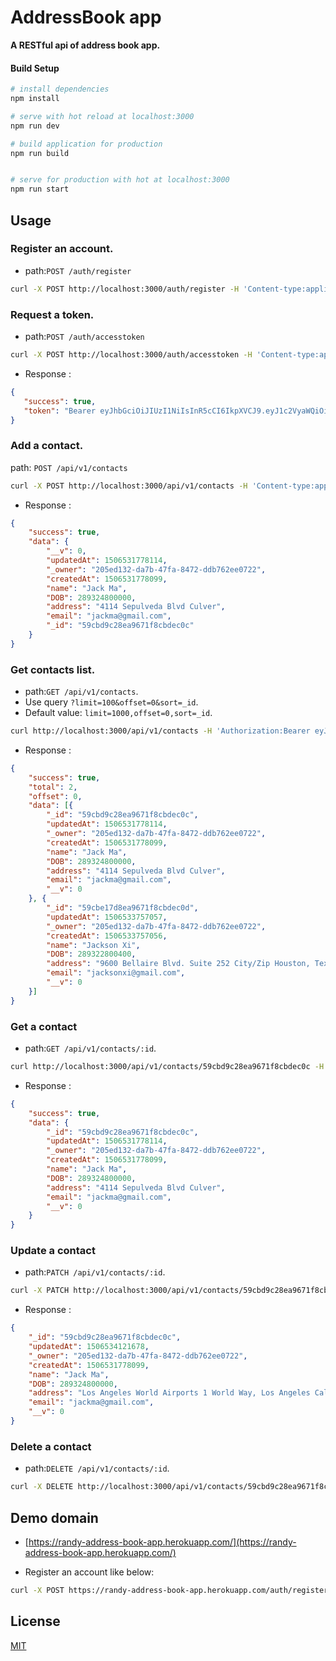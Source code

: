  
# AddressBook app

**A RESTful api of address book app.**
 

#### Build Setup

``` bash
# install dependencies
npm install

# serve with hot reload at localhost:3000
npm run dev

# build application for production
npm run build


# serve for production with hot at localhost:3000
npm run start
```

## Usage

### Register an account.
- path:`POST /auth/register`

```bash
curl -X POST http://localhost:3000/auth/register -H 'Content-type:application/json' -d '{"username":"test01","password":"123456"}'
```

### Request a token.
- path:`POST /auth/accesstoken`

```bash
curl -X POST http://localhost:3000/auth/accesstoken -H 'Content-type:application/json' -d '{"username":"test01","password":"123456"}'
```
- Response :

```json
{
   "success": true,
   "token": "Bearer eyJhbGciOiJIUzI1NiIsInR5cCI6IkpXVCJ9.eyJ1c2VyaWQiOiIyMDVlZDEzMi1kYTdiLTQ3ZmEtODQ3Mi1kZGI3NjJlZTA3MjIiLCJpYXQiOjE1MDY1MzExMDgsImV4cCI6MTUwNzEzNTkwOH0.z7e0tyP_BtMErP9uDhRc7ihM-z2Jc5kRbrdY8_qYVJg"
}
```
### Add a contact. 
path: `POST /api/v1/contacts` 

```bash
curl -X POST http://localhost:3000/api/v1/contacts -H 'Content-type:application/json' -H 'Authorization:Bearer eyJhbGciOiJIUzI1NiIsInR5cCI6IkpXVCJ9.eyJ1c2VyaWQiOiIyMDVlZDEzMi1kYTdiLTQ3ZmEtODQ3Mi1kZGI3NjJlZTA3MjIiLCJpYXQiOjE1MDY1MzExMDgsImV4cCI6MTUwNzEzNTkwOH0.z7e0tyP_BtMErP9uDhRc7ihM-z2Jc5kRbrdY8_qYVJg' -d '{"name":"Jack Ma","DOB":289324800000,"address":"4114 Sepulveda Blvd Culver","email":"jackma@gmail.com"}'
```
- Response :

```json
{
    "success": true,
    "data": {
        "__v": 0,
        "updatedAt": 1506531778114,
        "_owner": "205ed132-da7b-47fa-8472-ddb762ee0722",
        "createdAt": 1506531778099,
        "name": "Jack Ma",
        "DOB": 289324800000,
        "address": "4114 Sepulveda Blvd Culver",
        "email": "jackma@gmail.com",
        "_id": "59cbd9c28ea9671f8cbdec0c"
    }
}
```
### Get contacts list.
- path:`GET /api/v1/contacts`.
- Use query `?limit=100&offset=0&sort=_id`.
- Default value: `limit=1000,offset=0,sort=_id`.

```bash
curl http://localhost:3000/api/v1/contacts -H 'Authorization:Bearer eyJhbGciOiJIUzI1NiIsInR5cCI6IkpXVCJ9.eyJ1c2VyaWQiOiIyMDVlZDEzMi1kYTdiLTQ3ZmEtODQ3Mi1kZGI3NjJlZTA3MjIiLCJpYXQiOjE1MDY1MzExMDgsImV4cCI6MTUwNzEzNTkwOH0.z7e0tyP_BtMErP9uDhRc7ihM-z2Jc5kRbrdY8_qYVJg'
```
- Response :

```json
{
    "success": true,
    "total": 2,
    "offset": 0,
    "data": [{
        "_id": "59cbd9c28ea9671f8cbdec0c",
        "updatedAt": 1506531778114,
        "_owner": "205ed132-da7b-47fa-8472-ddb762ee0722",
        "createdAt": 1506531778099,
        "name": "Jack Ma",
        "DOB": 289324800000,
        "address": "4114 Sepulveda Blvd Culver",
        "email": "jackma@gmail.com",
        "__v": 0
    }, {
        "_id": "59cbe17d8ea9671f8cbdec0d",
        "updatedAt": 1506533757057,
        "_owner": "205ed132-da7b-47fa-8472-ddb762ee0722",
        "createdAt": 1506533757056,
        "name": "Jackson Xi",
        "DOB": 289322800400,
        "address": "9600 Bellaire Blvd. Suite 252 City/Zip Houston, Texas 77036",
        "email": "jacksonxi@gmail.com",
        "__v": 0
    }]
}

```

### Get a contact
- path:`GET /api/v1/contacts/:id`.

```bash
curl http://localhost:3000/api/v1/contacts/59cbd9c28ea9671f8cbdec0c -H 'Authorization:Bearer eyJhbGciOiJIUzI1NiIsInR5cCI6IkpXVCJ9.eyJ1c2VyaWQiOiIyMDVlZDEzMi1kYTdiLTQ3ZmEtODQ3Mi1kZGI3NjJlZTA3MjIiLCJpYXQiOjE1MDY1MzExMDgsImV4cCI6MTUwNzEzNTkwOH0.z7e0tyP_BtMErP9uDhRc7ihM-z2Jc5kRbrdY8_qYVJg'
```

- Response :

```json
{
    "success": true,
    "data": {
        "_id": "59cbd9c28ea9671f8cbdec0c",
        "updatedAt": 1506531778114,
        "_owner": "205ed132-da7b-47fa-8472-ddb762ee0722",
        "createdAt": 1506531778099,
        "name": "Jack Ma",
        "DOB": 289324800000,
        "address": "4114 Sepulveda Blvd Culver",
        "email": "jackma@gmail.com",
        "__v": 0
    }
}

```

### Update a contact
- path:`PATCH /api/v1/contacts/:id`.

```bash
curl -X PATCH http://localhost:3000/api/v1/contacts/59cbd9c28ea9671f8cbdec0c -H 'Content-type:application/json' -H 'Authorization:Bearer eyJhbGciOiJIUzI1NiIsInR5cCI6IkpXVCJ9.eyJ1c2VyaWQiOiIyMDVlZDEzMi1kYTdiLTQ3ZmEtODQ3Mi1kZGI3NjJlZTA3MjIiLCJpYXQiOjE1MDY1MzExMDgsImV4cCI6MTUwNzEzNTkwOH0.z7e0tyP_BtMErP9uDhRc7ihM-z2Jc5kRbrdY8_qYVJg' -d '{"address":"Los Angeles World Airports 1 World Way, Los Angeles California 90045"}'
```
- Response :

```json
{
    "_id": "59cbd9c28ea9671f8cbdec0c",
    "updatedAt": 1506534121678,
    "_owner": "205ed132-da7b-47fa-8472-ddb762ee0722",
    "createdAt": 1506531778099,
    "name": "Jack Ma",
    "DOB": 289324800000,
    "address": "Los Angeles World Airports 1 World Way, Los Angeles California 90045",
    "email": "jackma@gmail.com",
    "__v": 0
}
```

### Delete a contact

- path:`DELETE /api/v1/contacts/:id`.

```bash
curl -X DELETE http://localhost:3000/api/v1/contacts/59cbd9c28ea9671f8cbdec0c -H 'Authorization:Bearer eyJhbGciOiJIUzI1NiIsInR5cCI6IkpXVCJ9.eyJ1c2VyaWQiOiIyMDVlZDEzMi1kYTdiLTQ3ZmEtODQ3Mi1kZGI3NjJlZTA3MjIiLCJpYXQiOjE1MDY1MzExMDgsImV4cCI6MTUwNzEzNTkwOH0.z7e0tyP_BtMErP9uDhRc7ihM-z2Jc5kRbrdY8_qYVJg'
```

## Demo domain

- [https://randy-address-book-app.herokuapp.com/](https://randy-address-book-app.herokuapp.com/)

- Register an account like below:

```bash
curl -X POST https://randy-address-book-app.herokuapp.com/auth/register -H 'Content-type:application/json' -d '{"username":"test01","password":"123456"}'
```
## License

  [MIT](LICENSE)
